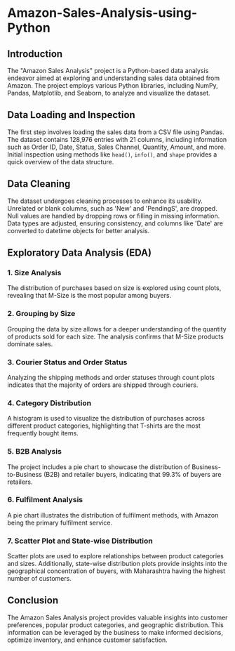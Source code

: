 # Amazon-Sales-Analysis-using-Python

## Introduction
The "Amazon Sales Analysis" project is a Python-based data analysis endeavor aimed at exploring and understanding sales data obtained from Amazon. The project employs various Python libraries, including NumPy, Pandas, Matplotlib, and Seaborn, to analyze and visualize the dataset.

## Data Loading and Inspection
The first step involves loading the sales data from a CSV file using Pandas. The dataset contains 128,976 entries with 21 columns, including information such as Order ID, Date, Status, Sales Channel, Quantity, Amount, and more. Initial inspection using methods like `head()`, `info()`, and `shape` provides a quick overview of the data structure.

## Data Cleaning
The dataset undergoes cleaning processes to enhance its usability. Unrelated or blank columns, such as 'New' and 'PendingS', are dropped. Null values are handled by dropping rows or filling in missing information. Data types are adjusted, ensuring consistency, and columns like 'Date' are converted to datetime objects for better analysis.

## Exploratory Data Analysis (EDA)
### 1. Size Analysis
The distribution of purchases based on size is explored using count plots, revealing that M-Size is the most popular among buyers.

### 2. Grouping by Size
Grouping the data by size allows for a deeper understanding of the quantity of products sold for each size. The analysis confirms that M-Size products dominate sales.

### 3. Courier Status and Order Status
Analyzing the shipping methods and order statuses through count plots indicates that the majority of orders are shipped through couriers.

### 4. Category Distribution
A histogram is used to visualize the distribution of purchases across different product categories, highlighting that T-shirts are the most frequently bought items.

### 5. B2B Analysis
The project includes a pie chart to showcase the distribution of Business-to-Business (B2B) and retailer buyers, indicating that 99.3% of buyers are retailers.

### 6. Fulfilment Analysis
A pie chart illustrates the distribution of fulfilment methods, with Amazon being the primary fulfilment service.

### 7. Scatter Plot and State-wise Distribution
Scatter plots are used to explore relationships between product categories and sizes. Additionally, state-wise distribution plots provide insights into the geographical concentration of buyers, with Maharashtra having the highest number of customers.

## Conclusion
The Amazon Sales Analysis project provides valuable insights into customer preferences, popular product categories, and geographic distribution. This information can be leveraged by the business to make informed decisions, optimize inventory, and enhance customer satisfaction.


